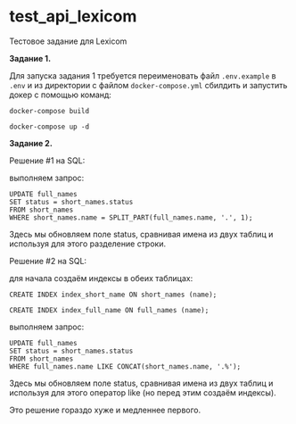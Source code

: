 # test_api_lexicom
Тестовое задание для Lexicom

**Задание 1.**

Для запуска задания 1 требуется переименовать файл `.env.example` в `.env` 
и из директории с файлом `docker-compose.yml` сбилдить и запустить докер с помощью команд:


```docker-compose build```

```docker-compose up -d```

**Задание 2.**

Решение #1 на SQL:

выполняем запрос:


```
UPDATE full_names
SET status = short_names.status
FROM short_names
WHERE short_names.name = SPLIT_PART(full_names.name, '.', 1);
```

Здесь мы обновляем поле status, сравнивая имена из двух таблиц и используя для этого разделение строки.



Решение #2 на SQL:

для начала создаём индексы в обеих таблицах:

```CREATE INDEX index_short_name ON short_names (name);```

```CREATE INDEX index_full_name ON full_names (name);```

выполняем запрос:

```
UPDATE full_names
SET status = short_names.status
FROM short_names
WHERE full_names.name LIKE CONCAT(short_names.name, '.%');
```

Здесь мы обновляем поле status, сравнивая имена из двух таблиц и используя для этого оператор like (но перед этим создаём индексы).

Это решение гораздо хуже и медленнее первого.

